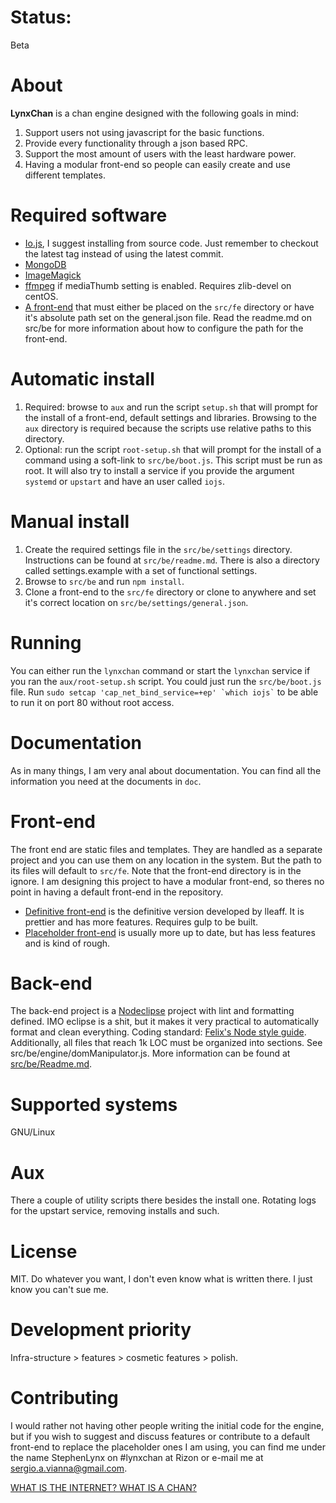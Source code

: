 # Status:
Beta

# About
**LynxChan** is a chan engine designed with the following goals in mind:
1. Support users not using javascript for the basic functions.
2. Provide every functionality through a json based RPC.
3. Support the most amount of users with the least hardware power.
4. Having a modular front-end so people can easily create and use different templates.

# Required software
* [Io.js](http://iojs.org), I suggest installing from source code. Just remember to checkout the latest tag instead of using the latest commit.
* [MongoDB](https://www.mongodb.org/)
* [ImageMagick](http://www.imagemagick.org/script/index.php)
* [ffmpeg](https://www.ffmpeg.org/) if mediaThumb setting is enabled. Requires zlib-devel on centOS.
* [A front-end](https://gitlab.com/mrseth/LynxChanFront-Placeholder) that must either be placed on the `src/fe` directory or have it's absolute path set on the general.json file. Read the readme.md on src/be for more information about how to configure the path for the front-end.

# Automatic install
1. Required: browse to `aux` and run the script `setup.sh` that will prompt for the install of a front-end, default settings and libraries. Browsing to the `aux` directory is required because the scripts use relative paths to this directory.
2. Optional: run the script `root-setup.sh` that will prompt for the install of a command using a soft-link to `src/be/boot.js`. This script must be run as root. It will also try to install a service if you provide the argument `systemd` or `upstart` and have an user called `iojs`.
  
# Manual install
1. Create the required settings file in the `src/be/settings` directory. Instructions can be found at `src/be/readme.md`. There is also a directory called settings.example with a set of functional settings.
2. Browse to `src/be` and run `npm install`.
3. Clone a front-end to the `src/fe` directory or clone to anywhere and set it's correct location on `src/be/settings/general.json`.

# Running
You can either run the `lynxchan` command or start the `lynxchan` service if you ran the `aux/root-setup.sh` script. You could just run the `src/be/boot.js` file. Run ``` sudo setcap 'cap_net_bind_service=+ep' `which iojs` ``` to be able to run it on port 80 without root access.

# Documentation
As in many things, I am very anal about documentation.
You can find all the information you need at the documents in `doc`.

# Front-end
The front end are static files and templates. They are handled as a separate project and you can use them on any location in the system. But the path to its files will default to `src/fe`.
Note that the front-end directory is in the ignore. I am designing this project to have a modular front-end, so theres no point in having a default front-end in the repository. 
* [Definitive front-end](https://github.com/lleaff/LynxChanFront) is the definitive version developed by lleaff. It is prettier and has more features. Requires gulp to be built.
* [Placeholder front-end](https://gitlab.com/mrseth/LynxChanFront-Placeholder) is usually more up to date, but has less features and is kind of rough.

# Back-end
The back-end project is a [Nodeclipse](http://www.nodeclipse.org/) project with lint and formatting defined. IMO eclipse is a shit, but it makes it very practical to automatically format and clean everything.
Coding standard: [Felix's Node style guide](https://github.com/felixge/node-style-guide). Additionally, all files that reach 1k LOC must be organized into sections. See src/be/engine/domManipulator.js.
More information can be found at [src/be/Readme.md](src/be/Readme.md).

# Supported systems
GNU/Linux

# Aux
There a couple of utility scripts there besides the install one. Rotating logs for the upstart service, removing installs and such.

# License
MIT. Do whatever you want, I don't even know what is written there. I just know you can't sue me.

# Development priority
Infra-structure > features > cosmetic features > polish.

# Contributing
I would rather not having other people writing the initial code for the engine, but if you wish to suggest and discuss features or contribute to a default front-end to replace the placeholder ones I am using, you can find me under the name StephenLynx on #lynxchan at Rizon or e-mail me at sergio.a.vianna@gmail.com.

[WHAT IS THE INTERNET? WHAT IS A CHAN?](http://8chan.co)
